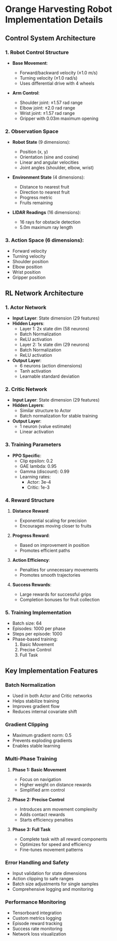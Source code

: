 # Orange Harvesting Robot Implementation Details

## Control System Architecture

### 1. Robot Control Structure

- **Base Movement**:

  - Forward/backward velocity (±1.0 m/s)
  - Turning velocity (±1.0 rad/s)
  - Uses differential drive with 4 wheels

- **Arm Control**:
  - Shoulder joint: ±1.57 rad range
  - Elbow joint: ±2.0 rad range
  - Wrist joint: ±1.57 rad range
  - Gripper with 0.03m maximum opening

### 2. Observation Space

- **Robot State** (9 dimensions):

  - Position (x, y)
  - Orientation (sine and cosine)
  - Linear and angular velocities
  - Joint angles (shoulder, elbow, wrist)

- **Environment State** (4 dimensions):

  - Distance to nearest fruit
  - Direction to nearest fruit
  - Progress metric
  - Fruits remaining

- **LIDAR Readings** (16 dimensions):
  - 16 rays for obstacle detection
  - 5.0m maximum ray length

### 3. Action Space (6 dimensions):

- Forward velocity
- Turning velocity
- Shoulder position
- Elbow position
- Wrist position
- Gripper position

## RL Network Architecture

### 1. Actor Network

- **Input Layer**: State dimension (29 features)
- **Hidden Layers**:
  - Layer 1: 2x state dim (58 neurons)
  - Batch Normalization
  - ReLU activation
  - Layer 2: 1x state dim (29 neurons)
  - Batch Normalization
  - ReLU activation
- **Output Layer**:
  - 6 neurons (action dimensions)
  - Tanh activation
  - Learnable standard deviation

### 2. Critic Network

- **Input Layer**: State dimension (29 features)
- **Hidden Layers**:
  - Similar structure to Actor
  - Batch normalization for stable training
- **Output Layer**:
  - 1 neuron (value estimate)
  - Linear activation

### 3. Training Parameters

- **PPO Specific**:
  - Clip epsilon: 0.2
  - GAE lambda: 0.95
  - Gamma (discount): 0.99
  - Learning rates:
    - Actor: 3e-4
    - Critic: 1e-3

### 4. Reward Structure

1. **Distance Reward**:

   - Exponential scaling for precision
   - Encourages moving closer to fruits

2. **Progress Reward**:

   - Based on improvement in position
   - Promotes efficient paths

3. **Action Efficiency**:

   - Penalties for unnecessary movements
   - Promotes smooth trajectories

4. **Success Rewards**:
   - Large rewards for successful grips
   - Completion bonuses for fruit collection

### 5. Training Implementation

- Batch size: 64
- Episodes: 1000 per phase
- Steps per episode: 1000
- Phase-based training:
  1. Basic Movement
  2. Precise Control
  3. Full Task

## Key Implementation Features

### Batch Normalization

- Used in both Actor and Critic networks
- Helps stabilize training
- Improves gradient flow
- Reduces internal covariate shift

### Gradient Clipping

- Maximum gradient norm: 0.5
- Prevents exploding gradients
- Enables stable learning

### Multi-Phase Training

1. **Phase 1: Basic Movement**

   - Focus on navigation
   - Higher weight on distance rewards
   - Simplified arm control

2. **Phase 2: Precise Control**

   - Introduces arm movement complexity
   - Adds contact rewards
   - Starts efficiency penalties

3. **Phase 3: Full Task**
   - Complete task with all reward components
   - Optimizes for speed and efficiency
   - Fine-tunes movement patterns

### Error Handling and Safety

- Input validation for state dimensions
- Action clipping to safe ranges
- Batch size adjustments for single samples
- Comprehensive logging and monitoring

### Performance Monitoring

- Tensorboard integration
- Custom metrics logging
- Episode reward tracking
- Success rate monitoring
- Network loss visualization
